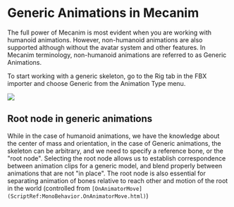 Generic Animations in Mecanim
=============================


The full power of Mecanim is most evident when you are working with humanoid animations. However, non-humanoid animations are also supported although without the avatar system and other features. In Mecanim terminology, non-humanoid animations are referred to as <span class=keyword>Generic Animations</span>.

To start working with a generic skeleton, go to the Rig tab in the FBX importer and choose <span class=component>Generic</span> from the Animation Type menu.

![](http://docwiki.hq.unity3d.com/uploads/Main/MecanimImportRigGeneric.png)  

Root node in generic animations
-------------------------------

While in the case of humanoid animations, we have the knowledge about the center of mass and orientation, in the case of Generic animations, the skeleton can be arbitrary, and we need to specify a reference bone, or the "root node". Selecting the root node allows us to establish correspondence between animation clips for a generic model, and blend properly between animations that are not "in place". The root node is also essential for separating animation of bones relative to reach other and motion of the root in the world (controlled from `[OnAnimatorMove](ScriptRef:MonoBehavior.OnAnimatorMove.html)`)
